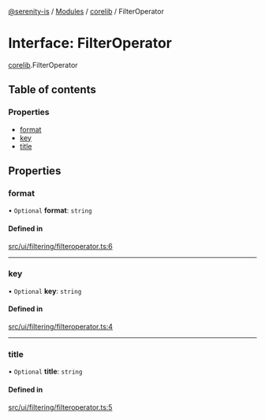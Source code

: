 [@serenity-is](../README.md) / [Modules](../modules.md) / [corelib](../modules/corelib.md) / FilterOperator

# Interface: FilterOperator

[corelib](../modules/corelib.md).FilterOperator

## Table of contents

### Properties

- [format](corelib.FilterOperator.md#format)
- [key](corelib.FilterOperator.md#key)
- [title](corelib.FilterOperator.md#title)

## Properties

### format

• `Optional` **format**: `string`

#### Defined in

[src/ui/filtering/filteroperator.ts:6](https://github.com/serenity-is/serenity/blob/master/packages/corelib/src/ui/filtering/filteroperator.ts#line&#x3D;6)

___

### key

• `Optional` **key**: `string`

#### Defined in

[src/ui/filtering/filteroperator.ts:4](https://github.com/serenity-is/serenity/blob/master/packages/corelib/src/ui/filtering/filteroperator.ts#line&#x3D;4)

___

### title

• `Optional` **title**: `string`

#### Defined in

[src/ui/filtering/filteroperator.ts:5](https://github.com/serenity-is/serenity/blob/master/packages/corelib/src/ui/filtering/filteroperator.ts#line&#x3D;5)
